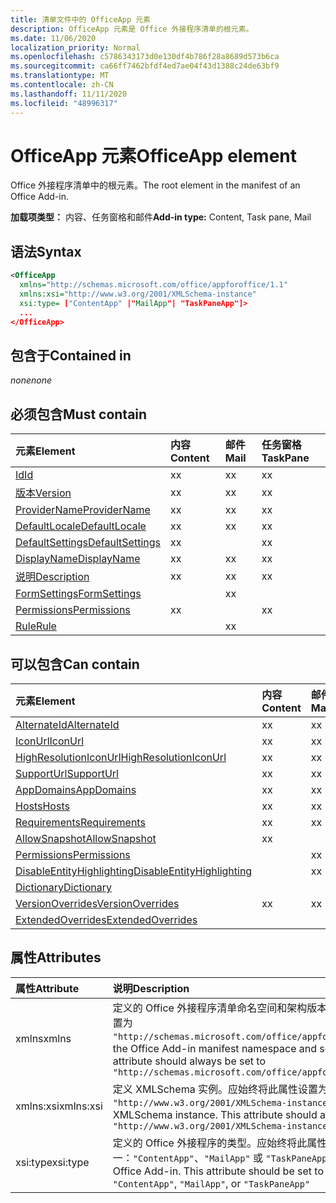```yaml
---
title: 清单文件中的 OfficeApp 元素
description: OfficeApp 元素是 Office 外接程序清单的根元素。
ms.date: 11/06/2020
localization_priority: Normal
ms.openlocfilehash: c5786343173d0e130df4b786f28a8689d573b6ca
ms.sourcegitcommit: ca66ff7462bfdf4ed7ae04f43d1388c24de63bf9
ms.translationtype: MT
ms.contentlocale: zh-CN
ms.lasthandoff: 11/11/2020
ms.locfileid: "48996317"
---
```

# <a name="officeapp-element"></a><span data-ttu-id="4df96-103">OfficeApp 元素</span><span class="sxs-lookup"><span data-stu-id="4df96-103">OfficeApp element</span></span>

<span data-ttu-id="4df96-104">Office 外接程序清单中的根元素。</span><span class="sxs-lookup"><span data-stu-id="4df96-104">The root element in the manifest of an Office Add-in.</span></span>

<span data-ttu-id="4df96-105">**加载项类型：** 内容、任务窗格和邮件</span><span class="sxs-lookup"><span data-stu-id="4df96-105">**Add-in type:** Content, Task pane, Mail</span></span>

## <a name="syntax"></a><span data-ttu-id="4df96-106">语法</span><span class="sxs-lookup"><span data-stu-id="4df96-106">Syntax</span></span>

```XML
<OfficeApp 
  xmlns="http://schemas.microsoft.com/office/appforoffice/1.1" 
  xmlns:xsi="http://www.w3.org/2001/XMLSchema-instance" 
  xsi:type= ["ContentApp" |"MailApp"| "TaskPaneApp"]>
  ...
</OfficeApp>
```

## <a name="contained-in"></a><span data-ttu-id="4df96-107">包含于</span><span class="sxs-lookup"><span data-stu-id="4df96-107">Contained in</span></span>

 <span data-ttu-id="4df96-108">_none_</span><span class="sxs-lookup"><span data-stu-id="4df96-108">_none_</span></span>

## <a name="must-contain"></a><span data-ttu-id="4df96-109">必须包含</span><span class="sxs-lookup"><span data-stu-id="4df96-109">Must contain</span></span>

|<span data-ttu-id="4df96-110">元素</span><span class="sxs-lookup"><span data-stu-id="4df96-110">Element</span></span>|<span data-ttu-id="4df96-111">内容</span><span class="sxs-lookup"><span data-stu-id="4df96-111">Content</span></span>|<span data-ttu-id="4df96-112">邮件</span><span class="sxs-lookup"><span data-stu-id="4df96-112">Mail</span></span>|<span data-ttu-id="4df96-113">任务窗格</span><span class="sxs-lookup"><span data-stu-id="4df96-113">TaskPane</span></span>|
|:-----|:-----|:-----|:-----|
|[<span data-ttu-id="4df96-114">Id</span><span class="sxs-lookup"><span data-stu-id="4df96-114">Id</span></span>](id.md)|<span data-ttu-id="4df96-115">x</span><span class="sxs-lookup"><span data-stu-id="4df96-115">x</span></span>|<span data-ttu-id="4df96-116">x</span><span class="sxs-lookup"><span data-stu-id="4df96-116">x</span></span>|<span data-ttu-id="4df96-117">x</span><span class="sxs-lookup"><span data-stu-id="4df96-117">x</span></span>|
|[<span data-ttu-id="4df96-118">版本</span><span class="sxs-lookup"><span data-stu-id="4df96-118">Version</span></span>](version.md)|<span data-ttu-id="4df96-119">x</span><span class="sxs-lookup"><span data-stu-id="4df96-119">x</span></span>|<span data-ttu-id="4df96-120">x</span><span class="sxs-lookup"><span data-stu-id="4df96-120">x</span></span>|<span data-ttu-id="4df96-121">x</span><span class="sxs-lookup"><span data-stu-id="4df96-121">x</span></span>|
|[<span data-ttu-id="4df96-122">ProviderName</span><span class="sxs-lookup"><span data-stu-id="4df96-122">ProviderName</span></span>](providername.md)|<span data-ttu-id="4df96-123">x</span><span class="sxs-lookup"><span data-stu-id="4df96-123">x</span></span>|<span data-ttu-id="4df96-124">x</span><span class="sxs-lookup"><span data-stu-id="4df96-124">x</span></span>|<span data-ttu-id="4df96-125">x</span><span class="sxs-lookup"><span data-stu-id="4df96-125">x</span></span>|
|[<span data-ttu-id="4df96-126">DefaultLocale</span><span class="sxs-lookup"><span data-stu-id="4df96-126">DefaultLocale</span></span>](defaultlocale.md)|<span data-ttu-id="4df96-127">x</span><span class="sxs-lookup"><span data-stu-id="4df96-127">x</span></span>|<span data-ttu-id="4df96-128">x</span><span class="sxs-lookup"><span data-stu-id="4df96-128">x</span></span>|<span data-ttu-id="4df96-129">x</span><span class="sxs-lookup"><span data-stu-id="4df96-129">x</span></span>|
|[<span data-ttu-id="4df96-130">DefaultSettings</span><span class="sxs-lookup"><span data-stu-id="4df96-130">DefaultSettings</span></span>](defaultsettings.md)|<span data-ttu-id="4df96-131">x</span><span class="sxs-lookup"><span data-stu-id="4df96-131">x</span></span>||<span data-ttu-id="4df96-132">x</span><span class="sxs-lookup"><span data-stu-id="4df96-132">x</span></span>|
|[<span data-ttu-id="4df96-133">DisplayName</span><span class="sxs-lookup"><span data-stu-id="4df96-133">DisplayName</span></span>](displayname.md)|<span data-ttu-id="4df96-134">x</span><span class="sxs-lookup"><span data-stu-id="4df96-134">x</span></span>|<span data-ttu-id="4df96-135">x</span><span class="sxs-lookup"><span data-stu-id="4df96-135">x</span></span>|<span data-ttu-id="4df96-136">x</span><span class="sxs-lookup"><span data-stu-id="4df96-136">x</span></span>|
|[<span data-ttu-id="4df96-137">说明</span><span class="sxs-lookup"><span data-stu-id="4df96-137">Description</span></span>](description.md)|<span data-ttu-id="4df96-138">x</span><span class="sxs-lookup"><span data-stu-id="4df96-138">x</span></span>|<span data-ttu-id="4df96-139">x</span><span class="sxs-lookup"><span data-stu-id="4df96-139">x</span></span>|<span data-ttu-id="4df96-140">x</span><span class="sxs-lookup"><span data-stu-id="4df96-140">x</span></span>|
|[<span data-ttu-id="4df96-141">FormSettings</span><span class="sxs-lookup"><span data-stu-id="4df96-141">FormSettings</span></span>](formsettings.md)||<span data-ttu-id="4df96-142">x</span><span class="sxs-lookup"><span data-stu-id="4df96-142">x</span></span>||
|[<span data-ttu-id="4df96-143">Permissions</span><span class="sxs-lookup"><span data-stu-id="4df96-143">Permissions</span></span>](permissions.md)|<span data-ttu-id="4df96-144">x</span><span class="sxs-lookup"><span data-stu-id="4df96-144">x</span></span>||<span data-ttu-id="4df96-145">x</span><span class="sxs-lookup"><span data-stu-id="4df96-145">x</span></span>|
|[<span data-ttu-id="4df96-146">Rule</span><span class="sxs-lookup"><span data-stu-id="4df96-146">Rule</span></span>](rule.md)||<span data-ttu-id="4df96-147">x</span><span class="sxs-lookup"><span data-stu-id="4df96-147">x</span></span>||

## <a name="can-contain"></a><span data-ttu-id="4df96-148">可以包含</span><span class="sxs-lookup"><span data-stu-id="4df96-148">Can contain</span></span>

|<span data-ttu-id="4df96-149">元素</span><span class="sxs-lookup"><span data-stu-id="4df96-149">Element</span></span>|<span data-ttu-id="4df96-150">内容</span><span class="sxs-lookup"><span data-stu-id="4df96-150">Content</span></span>|<span data-ttu-id="4df96-151">邮件</span><span class="sxs-lookup"><span data-stu-id="4df96-151">Mail</span></span>|<span data-ttu-id="4df96-152">任务窗格</span><span class="sxs-lookup"><span data-stu-id="4df96-152">TaskPane</span></span>|
|:-----|:-----|:-----|:-----|
|[<span data-ttu-id="4df96-153">AlternateId</span><span class="sxs-lookup"><span data-stu-id="4df96-153">AlternateId</span></span>](alternateid.md)|<span data-ttu-id="4df96-154">x</span><span class="sxs-lookup"><span data-stu-id="4df96-154">x</span></span>|<span data-ttu-id="4df96-155">x</span><span class="sxs-lookup"><span data-stu-id="4df96-155">x</span></span>|<span data-ttu-id="4df96-156">x</span><span class="sxs-lookup"><span data-stu-id="4df96-156">x</span></span>|
|[<span data-ttu-id="4df96-157">IconUrl</span><span class="sxs-lookup"><span data-stu-id="4df96-157">IconUrl</span></span>](iconurl.md)|<span data-ttu-id="4df96-158">x</span><span class="sxs-lookup"><span data-stu-id="4df96-158">x</span></span>|<span data-ttu-id="4df96-159">x</span><span class="sxs-lookup"><span data-stu-id="4df96-159">x</span></span>|<span data-ttu-id="4df96-160">x</span><span class="sxs-lookup"><span data-stu-id="4df96-160">x</span></span>|
|[<span data-ttu-id="4df96-161">HighResolutionIconUrl</span><span class="sxs-lookup"><span data-stu-id="4df96-161">HighResolutionIconUrl</span></span>](highresolutioniconurl.md)|<span data-ttu-id="4df96-162">x</span><span class="sxs-lookup"><span data-stu-id="4df96-162">x</span></span>|<span data-ttu-id="4df96-163">x</span><span class="sxs-lookup"><span data-stu-id="4df96-163">x</span></span>|<span data-ttu-id="4df96-164">x</span><span class="sxs-lookup"><span data-stu-id="4df96-164">x</span></span>|
|[<span data-ttu-id="4df96-165">SupportUrl</span><span class="sxs-lookup"><span data-stu-id="4df96-165">SupportUrl</span></span>](supporturl.md)|<span data-ttu-id="4df96-166">x</span><span class="sxs-lookup"><span data-stu-id="4df96-166">x</span></span>|<span data-ttu-id="4df96-167">x</span><span class="sxs-lookup"><span data-stu-id="4df96-167">x</span></span>|<span data-ttu-id="4df96-168">x</span><span class="sxs-lookup"><span data-stu-id="4df96-168">x</span></span>|
|[<span data-ttu-id="4df96-169">AppDomains</span><span class="sxs-lookup"><span data-stu-id="4df96-169">AppDomains</span></span>](appdomains.md)|<span data-ttu-id="4df96-170">x</span><span class="sxs-lookup"><span data-stu-id="4df96-170">x</span></span>|<span data-ttu-id="4df96-171">x</span><span class="sxs-lookup"><span data-stu-id="4df96-171">x</span></span>|<span data-ttu-id="4df96-172">x</span><span class="sxs-lookup"><span data-stu-id="4df96-172">x</span></span>|
|[<span data-ttu-id="4df96-173">Hosts</span><span class="sxs-lookup"><span data-stu-id="4df96-173">Hosts</span></span>](hosts.md)|<span data-ttu-id="4df96-174">x</span><span class="sxs-lookup"><span data-stu-id="4df96-174">x</span></span>|<span data-ttu-id="4df96-175">x</span><span class="sxs-lookup"><span data-stu-id="4df96-175">x</span></span>|<span data-ttu-id="4df96-176">x</span><span class="sxs-lookup"><span data-stu-id="4df96-176">x</span></span>|
|[<span data-ttu-id="4df96-177">Requirements</span><span class="sxs-lookup"><span data-stu-id="4df96-177">Requirements</span></span>](requirements.md)|<span data-ttu-id="4df96-178">x</span><span class="sxs-lookup"><span data-stu-id="4df96-178">x</span></span>|<span data-ttu-id="4df96-179">x</span><span class="sxs-lookup"><span data-stu-id="4df96-179">x</span></span>|<span data-ttu-id="4df96-180">x</span><span class="sxs-lookup"><span data-stu-id="4df96-180">x</span></span>|
|[<span data-ttu-id="4df96-181">AllowSnapshot</span><span class="sxs-lookup"><span data-stu-id="4df96-181">AllowSnapshot</span></span>](allowsnapshot.md)|<span data-ttu-id="4df96-182">x</span><span class="sxs-lookup"><span data-stu-id="4df96-182">x</span></span>|||
|[<span data-ttu-id="4df96-183">Permissions</span><span class="sxs-lookup"><span data-stu-id="4df96-183">Permissions</span></span>](permissions.md)||<span data-ttu-id="4df96-184">x</span><span class="sxs-lookup"><span data-stu-id="4df96-184">x</span></span>||
|[<span data-ttu-id="4df96-185">DisableEntityHighlighting</span><span class="sxs-lookup"><span data-stu-id="4df96-185">DisableEntityHighlighting</span></span>](disableentityhighlighting.md)||<span data-ttu-id="4df96-186">x</span><span class="sxs-lookup"><span data-stu-id="4df96-186">x</span></span>||
|[<span data-ttu-id="4df96-187">Dictionary</span><span class="sxs-lookup"><span data-stu-id="4df96-187">Dictionary</span></span>](dictionary.md)|||<span data-ttu-id="4df96-188">x</span><span class="sxs-lookup"><span data-stu-id="4df96-188">x</span></span>|
|[<span data-ttu-id="4df96-189">VersionOverrides</span><span class="sxs-lookup"><span data-stu-id="4df96-189">VersionOverrides</span></span>](versionoverrides.md)|<span data-ttu-id="4df96-190">x</span><span class="sxs-lookup"><span data-stu-id="4df96-190">x</span></span>|<span data-ttu-id="4df96-191">x</span><span class="sxs-lookup"><span data-stu-id="4df96-191">x</span></span>|<span data-ttu-id="4df96-192">x</span><span class="sxs-lookup"><span data-stu-id="4df96-192">x</span></span>|
|[<span data-ttu-id="4df96-193">ExtendedOverrides</span><span class="sxs-lookup"><span data-stu-id="4df96-193">ExtendedOverrides</span></span>](extendedoverrides.md)|||<span data-ttu-id="4df96-194">x</span><span class="sxs-lookup"><span data-stu-id="4df96-194">x</span></span>|

## <a name="attributes"></a><span data-ttu-id="4df96-195">属性</span><span class="sxs-lookup"><span data-stu-id="4df96-195">Attributes</span></span>

|<span data-ttu-id="4df96-196">属性</span><span class="sxs-lookup"><span data-stu-id="4df96-196">Attribute</span></span>|<span data-ttu-id="4df96-197">说明</span><span class="sxs-lookup"><span data-stu-id="4df96-197">Description</span></span>|
|:-----|:-----|
|<span data-ttu-id="4df96-198">xmlns</span><span class="sxs-lookup"><span data-stu-id="4df96-198">xmlns</span></span>|<span data-ttu-id="4df96-p101">定义的 Office 外接程序清单命名空间和架构版本。应始终将此属性设置为 `"http://schemas.microsoft.com/office/appforoffice/1.1"`</span><span class="sxs-lookup"><span data-stu-id="4df96-p101">Defines the Office Add-in manifest namespace and schema version. This attribute should always be set to  `"http://schemas.microsoft.com/office/appforoffice/1.1"`</span></span>|
|<span data-ttu-id="4df96-201">xmlns:xsi</span><span class="sxs-lookup"><span data-stu-id="4df96-201">xmlns:xsi</span></span>|<span data-ttu-id="4df96-p102">定义 XMLSchema 实例。应始终将此属性设置为 `"http://www.w3.org/2001/XMLSchema-instance"`</span><span class="sxs-lookup"><span data-stu-id="4df96-p102">Defines the XMLSchema instance. This attribute should always be set to  `"http://www.w3.org/2001/XMLSchema-instance"`</span></span>|
|<span data-ttu-id="4df96-204">xsi:type</span><span class="sxs-lookup"><span data-stu-id="4df96-204">xsi:type</span></span>|<span data-ttu-id="4df96-p103">定义的 Office 外接程序的类型。应始终将此属性设置为下列值之一：`"ContentApp"`、`"MailApp"` 或 `"TaskPaneApp"`</span><span class="sxs-lookup"><span data-stu-id="4df96-p103">Defines the kind of Office Add-in. This attribute should be set to one of:  `"ContentApp"`,  `"MailApp"`, or  `"TaskPaneApp"`</span></span>|
